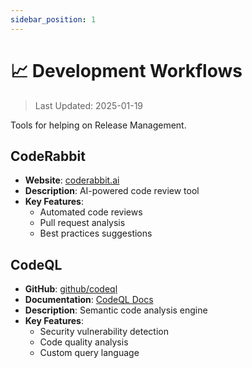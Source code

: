 ```yaml
---
sidebar_position: 1
---
```


# 📈 Development Workflows

> Last Updated: 2025-01-19

Tools for helping on Release Management.

## CodeRabbit
- **Website**: [coderabbit.ai](https://coderabbit.ai)
- **Description**: AI-powered code review tool
- **Key Features**:
  - Automated code reviews
  - Pull request analysis
  - Best practices suggestions

## CodeQL
- **GitHub**: [github/codeql](https://github.com/github/codeql)
- **Documentation**: [CodeQL Docs](https://codeql.github.com/docs/)
- **Description**: Semantic code analysis engine
- **Key Features**:
  - Security vulnerability detection
  - Code quality analysis
  - Custom query language 